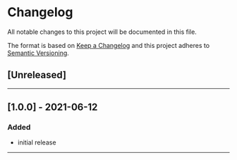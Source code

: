 # Changelog

All notable changes to this project will be documented in this file.

The format is based on [Keep a Changelog][Keep a Changelog] and this project adheres to [Semantic Versioning][Semantic Versioning].

## [Unreleased]

---

## [1.0.0] - 2021-06-12

### Added

- initial release

---

<!-- Links -->
[Keep a Changelog]: https://keepachangelog.com/
[Semantic Versioning]: https://semver.org/
